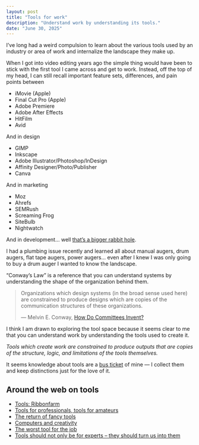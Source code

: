 ```yaml
---
layout: post
title: "Tools for work"
description: "Understand work by understanding its tools."
date: "June 30, 2025"
---
```


I’ve long had a weird compulsion to learn about the various tools used by an industry or area of work and internalize the landscape they make up.

When I got into video editing years ago the simple thing would have been to stick with the first tool I came across and get to work. Instead, off the top of my head, I can still recall important feature sets, differences, and pain points between

- iMovie (Apple)
- Final Cut Pro (Apple)
- Adobe Premiere
- Adobe After Effects
- HitFilm
- Avid

And in design

- GIMP
- Inkscape
- Adobe Illustrator/Photoshop/InDesign
- Affinity Designer/Photo/Publisher
- Canva

And in marketing

- Moz
- Ahrefs
- SEMRush
- Screaming Frog
- SiteBulb
- Nightwatch

And in development… well [that’s a bigger rabbit hole](https://webref.lukasmurdock.com/sitemap).

I had a plumbing issue recently and learned all about manual augers, drum augers, flat tape augers, power augers… even after I knew I was only going to buy a drum auger I wanted to know the landscape.

“Conway’s Law” is a reference that you can understand systems by understanding the shape of the organization behind them.

> Organizations which design systems (in the broad sense used here) are constrained to produce designs which are copies of the communication structures of these organizations.
>
> — Melvin E. Conway, [How Do Committees Invent?](https://www.melconway.com/Home/Committees_Paper.html)

I think I am drawn to exploring the tool space because it seems clear to me that you can understand work by understanding the tools used to create it.

_Tools which create work are constrained to produce outputs that are copies of the structure, logic, and limitations of the tools themselves._

It seems knowledge about tools are a [bus ticket](https://paulgraham.com/genius.html) of mine — I collect them and keep distinctions just for the love of it.

## Around the web on tools

- [Tools: Ribbonfarm](https://www.ribbonfarm.com/2022/02/10/tools/)
- [Tools for professionals, tools for amateurs](https://arun.is/blog/tools-for-professionals-tools-for-amateurs/)
- [The return of fancy tools](https://macwright.com/2021/03/16/return-of-fancy-tools.html)
- [Computers and creativity](https://www.molly.info/cc)
- [The worst tool for the job](https://www.johndcook.com/blog/2020/07/25/worst-tool-for-the-job/)
- [Tools should not only be for experts – they should turn us into them](https://christianheilmann.com/2020/09/15/tools-should-not-only-be-for-experts-they-should-turn-us-into-them/)
